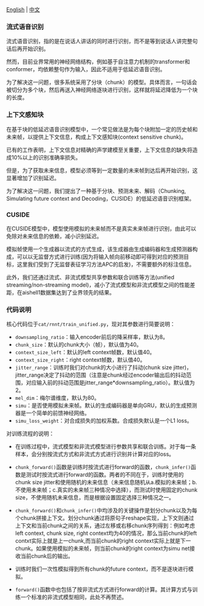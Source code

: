 [English](./cuside.md) | [中文](./cuside_ch.md)

### 流式语音识别

流式语音识别，指的是在说话人讲话的同时进行识别，而不是等到说话人讲完整句话后再开始识别。

然而，目前业界常用的神经网络结构，例如基于自注意力机制的transformer和conformer，均依赖整句作为输入，因此不适用于低延迟语音识别。

为了解决这一问题，很多系统采用了分块（chunk）的模型。具体而言，一句话会被切分为多个块，然后再送入神经网络逐块进行识别，这样就将延迟降低为一个块的长度。

### 上下文感知块

在基于块的低延迟语音识别模型中，一个常见做法是为每个块附加一定的历史帧和未来帧，以提供上下文信息，构成上下文感知块(context sensitive chunk)。

已有的工作表明，上下文信息对精确的声学建模至关重要，上下文信息的缺失将造成10%以上的识别准确率损失。

但是，为了获取未来信息，模型必须等到一定数量的未来帧到达后再开始识别，这显著增加了识别延迟。

为了解决这一问题，我们提出了一种基于分块、预测未来、解码（Chunking, Simulating future context and Decoding，CUSIDE）的低延迟语音识别框架。

### CUSIDE

在CUSIDE模型中，模型使用模拟的未来帧而不是真实未来帧进行识别，由此可以免除对未来信息的依赖，减小识别延迟。

模拟帧使用一个生成器以流式的方式生成，该生成器由生成编码器和生成预测器构成，可以以无监督方式进行训练(因为将输入帧向前移动即可得到对应的预测目标，这里我们受到了无监督表征学习方法APC的启发)，不需要额外的标注信息。

此外，我们还通过流式、非流式模型共享参数和联合训练等方法(unified streaming/non-streaming model)，减小了流式模型和非流式模型之间的性能差距，在aishell1数据集达到了业界领先的结果。

### 代码说明

核心代码位于`cat/rnnt/train_unified.py`，现对其参数进行简要说明：
- `downsampling_ratio`：输入encoder前后的降采样率，默认为8。
- `chunk_size`：默认的chunk大小（帧），默认值为40。
- `context_size_left`：默认的left context帧数，默认值40。
- `context_size_right`：right context帧数，默认值40。
- `jitter_range`：训练时我们对chunk的大小进行了抖动(chunk size jitter)，jitter_range决定了抖动的范围（注意是chunk经过encoder输出后的抖动范围，对应输入前的抖动范围是jitter_range*downsampling_ratio）。默认值为2。        
- `mel_dim`：梅尔谱维度，默认为80。
- `simu`：是否使用模拟未来帧。默认的生成编码器是单向GRU，默认的生成预测器是一个简单的前馈神经网络。
- `simu_loss_weight`：对合成损失的加权系数。合成损失默认是一个L1 loss。

对训练流程的说明：

- 在训练过程中，流式模型和非流式模型进行参数共享和联合训练。对于每一条样本，会分别按流式方式和非流式方式进行识别并计算对应的loss。

- `chunk_forward()`函数是训练时按流式进行forward的函数，`chunk_infer()`函数是测试时按流式进行forward的函数。两者的不同在于，训练时使用的chunk size jitter和使用随机的未来信息（未来信息随机从a.模拟的未来帧；b.不使用未来帧；c.真实的未来帧三种情况中选择），而测试时使用固定的chunk size，不使用随机未来信息，而是根据设置固定选择三种情况之一。

- `chunk_forward()`和`chunk_infer()`中均涉及的关键操作是划分chunk以及为每个chunk拼接上下文。划分chunk通过将原句子reshape实现，上下文则通过上下文和当前chunk之间的关系，通过左移或右移chunk序列得到：例如考虑left context, chunk size, right context均为40的情况，那么当前chunk的left contxt实际上就是上一chunk,而当前chunk的right context实际上就是下一chunk。如果使用模拟的未来帧，则当前chunk的right context为simu net接收当前chunk后的输出。

- 训练时我们一次性模拟得到所有chunk的future context，而不是逐块进行模拟。

- `forward()`函数中也包括了按非流式方式进行forward的计算。其计算方式与训练一个标准的非流式模型相同，此处不再赘述。



